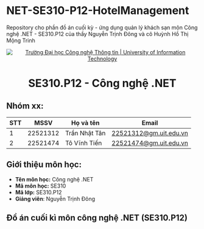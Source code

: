 # NET-SE310-P12-HotelManagement
Repository cho phần đồ án cuối kỳ - ứng dụng quản lý khách sạn môn Công nghệ .NET - SE310.P12 của thầy Nguyễn Trịnh Đông và cô Huỳnh Hồ Thị Mộng Trinh

<p align="center">
  <a href="https://www.uit.edu.vn/" title="Trường Đại học Công nghệ Thông tin" style="border: none;">
    <img src="https://i.imgur.com/WmMnSRt.png" alt="Trường Đại học Công nghệ Thông tin | University of Information Technology">
  </a>
</p>

<h1 align="center"><b>SE310.P12 - Công nghệ .NET</b></h>

## Nhóm xx:
|**STT**|**MSSV**|     **Họ và tên**   |       **Email**      |
|-------|--------|---------------------|----------------------|
|   1   |22521312|    Trần Nhật Tân    |22521312@gm.uit.edu.vn|
|   2   |22521474|     Tô Vĩnh Tiến    |22521474@gm.uit.edu.vn|

## Giới thiệu môn học:
* **Tên môn học:** Công nghệ .NET
* **Mã môn học:** SE310
* **Mã lớp:** SE310.P12
* **Giảng viên**: Nguyễn Trịnh Đông

## Đồ án cuối kì môn công nghệ .NET (SE310.P12) 
